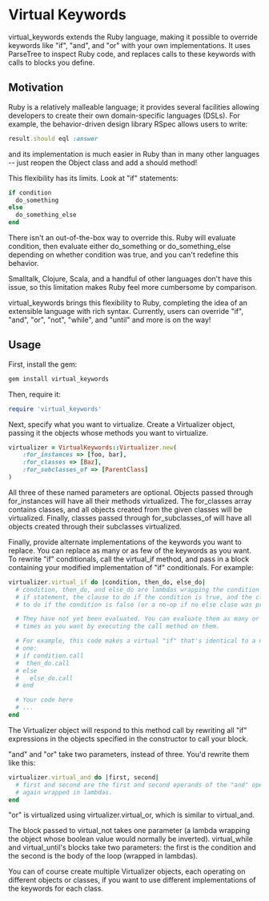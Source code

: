 Virtual Keywords
================

virtual\_keywords extends the Ruby language, making it possible to override keywords
like "if", "and", and "or" with your own implementations. It uses ParseTree to
inspect Ruby code, and replaces calls to these keywords with calls to blocks
you define.

Motivation
----------
Ruby is a relatively malleable language; it provides several facilities allowing
developers to create their own domain-specific languages (DSLs). For example,
the behavior-driven design library RSpec allows users to write:
```ruby
result.should eql :answer
```
and its implementation is much easier in Ruby than in many other languages --
just reopen the Object class and add a should method!

This flexibility has its limits. Look at "if" statements:
```ruby
if condition
  do_something
else
  do_something_else
end
```
There isn't an out-of-the-box way to override this. Ruby will evaluate
condition, then evaluate either do_something or do_something_else depending
on whether condition was true, and you can't redefine this behavior.

Smalltalk, Clojure, Scala, and a handful of other languages don't have this
issue, so this limitation makes Ruby feel more cumbersome by comparison.

virtual_keywords brings this flexibility to Ruby, completing the idea of an
extensible language with rich syntax. Currently, users can override "if",
"and", "or", "not", "while", and "until" and more is on the way!

Usage
-----
First, install the gem:
```sh
gem install virtual_keywords
```

Then, require it:
```ruby
require 'virtual_keywords'
```

Next, specify what you want to virtualize. Create a Virtualizer object, passing
it the objects whose methods you want to virtualize.
```ruby
virtualizer = VirtualKeywords::Virtualizer.new(
    :for_instances => [foo, bar],
    :for_classes => [Baz],
    :for_subclasses_of => [ParentClass]
)
```
All three of these named parameters are optional. Objects passed through
for_instances will have all their methods virtualized. The for_classes array
contains classes, and all objects created from the given classes will be
virtualized. Finally, classes passed through for_subclasses_of will have all
objects created through their subclasses virtualized.

Finally, provide alternate implementations of the keywords you want to replace.
You can replace as many or as few of the keywords as you want.
To rewrite "if" conditionals, call the virtual_if method, and pass in a block
containing your modified implementation of "if" conditionals. For example:
```ruby
virtualizer.virtual_if do |condition, then_do, else_do|
  # condition, then_do, and else_do are lambdas wrapping the condition of the
  # if statement, the clause to do if the condition is true, and the clause
  # to do if the condition is false (or a no-op if no else clase was provided)

  # They have not yet been evaluated. You can evaluate them as many or as few
  # times as you want by executing the call method on them.

  # For example, this code makes a virtual "if" that's identical to a normal
  # one:
  # if condition.call
  #  then_do.call
  # else
  #   else_do.call
  # end

  # Your code here
  # ...
end
```
The Virtualizer object will respond to this method call by rewriting all "if"
expressions in the objects specified in the constructor to call your block.

"and" and "or" take two parameters, instead of three. You'd rewrite them like
this:
```ruby
virtualizer.virtual_and do |first, second|
  # first and second are the first and second operands of the "and" operator,
  # again wrapped in lambdas.
end
```
"or" is virtualized using virtualizer.virtual_or, which is similar
to virtual_and.

The block passed to virtual_not takes one parameter (a lambda wrapping the
object whose boolean value would normally be inverted).
virtual_while and virtual_until's blocks take two parameters: the first is the
condition and the second is the body of the loop (wrapped in lambdas).

You can of course create multiple Virtualizer objects, each operating on
different objects or classes, if you want to use different implementations of
the keywords for each class.
